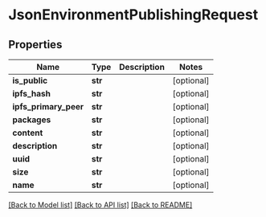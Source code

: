 # JsonEnvironmentPublishingRequest


## Properties
Name | Type | Description | Notes
------------ | ------------- | ------------- | -------------
**is_public** | **str** |  | [optional] 
**ipfs_hash** | **str** |  | [optional] 
**ipfs_primary_peer** | **str** |  | [optional] 
**packages** | **str** |  | [optional] 
**content** | **str** |  | [optional] 
**description** | **str** |  | [optional] 
**uuid** | **str** |  | [optional] 
**size** | **str** |  | [optional] 
**name** | **str** |  | [optional] 

[[Back to Model list]](../README.md#documentation-for-models) [[Back to API list]](../README.md#documentation-for-api-endpoints) [[Back to README]](../README.md)


